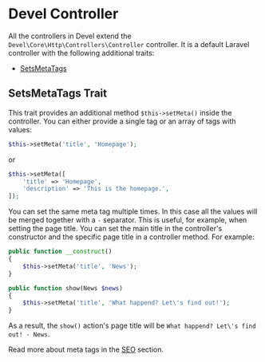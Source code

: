 # Devel Controller

All the controllers in Devel extend the `Devel\Core\Http\Controllers\Controller` controller. It is a default Laravel controller with the following additional traits:
- [SetsMetaTags](#setsmetatags-trait)

## SetsMetaTags Trait

This trait provides an additional method `$this->setMeta()` inside the controller. You can either provide a single tag or an array of tags with values:

```php
$this->setMeta('title', 'Homepage');
```

or

```php
$this->setMeta([
    'title' => 'Homepage',
    'description' => 'This is the homepage.',
]);
```

You can set the same meta tag multiple times. In this case all the values will be merged together with a ` - ` separator. This is useful, for example, when setting the page title. You can set the main title in the controller's constructor and the specific page title in a controller method. For example:

```php
public function __construct()
{
    $this->setMeta('title', 'News');
}

public function show(News $news)
{
    $this->setMeta('title', 'What happend? Let\'s find out!');
}
```

As a result, the `show()` action's page title will be `What happend? Let\'s find out! - News`.

Read more about meta tags in the [SEO](seo.md) section.